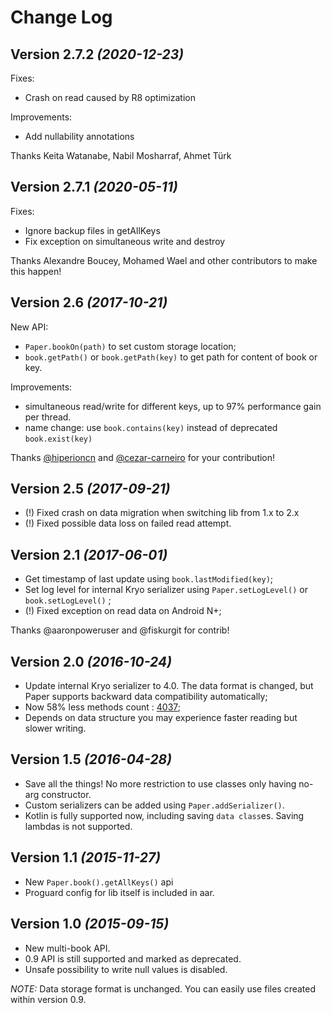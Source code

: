 Change Log
==========

Version 2.7.2 *(2020-12-23)*
----------------------------

Fixes:
* Crash on read caused by R8 optimization

Improvements:
* Add nullability annotations

Thanks Keita Watanabe, Nabil Mosharraf, Ahmet Türk

Version 2.7.1 *(2020-05-11)*
----------------------------

Fixes:
* Ignore backup files in getAllKeys
* Fix exception on simultaneous write and destroy

Thanks Alexandre Boucey, Mohamed Wael and other contributors to make this happen!


Version 2.6 *(2017-10-21)*
----------------------------

New API:
* `Paper.bookOn(path)` to set custom storage location;
* `book.getPath()` or `book.getPath(key)` to get path for content of book or key.
    
Improvements:
* simultaneous read/write for different keys, up to 97% performance gain per thread.
* name change: use `book.contains(key)` instead of deprecated `book.exist(key)`
    
Thanks [@hiperioncn](https://github.com/hiperioncn) and [@cezar-carneiro](https://github.com/cezar-carneiro) for your contribution!


Version 2.5 *(2017-09-21)*
----------------------------

* (!) Fixed crash on data migration when switching lib from 1.x to 2.x
* (!) Fixed possible data loss on failed read attempt. 

Version 2.1 *(2017-06-01)*
----------------------------

* Get timestamp of last update using `book.lastModified(key)`;
* Set log level for internal Kryo serializer using `Paper.setLogLevel()` or `book.setLogLevel()` ;
* (!) Fixed exception on read data on Android N+;


Thanks @aaronpoweruser and @fiskurgit for contrib!

Version 2.0 *(2016-10-24)*
----------------------------

* Update internal Kryo serializer to 4.0. The data format is changed, but Paper supports backward data compatibility automatically;
* Now 58% less methods count : [4037](http://www.methodscount.com/?lib=io.paperdb%3Apaperdb%3A2.0);
* Depends on data structure you may experience faster reading but slower writing.


Version 1.5 *(2016-04-28)*
----------------------------

 * Save all the things! No more restriction to use classes only having no-arg constructor.
 * Custom serializers can be added using `Paper.addSerializer()`.
 * Kotlin is fully supported now, including saving `data class`es. Saving lambdas is not supported.


Version 1.1 *(2015-11-27)*
----------------------------

 * New ```Paper.book().getAllKeys()``` api
 * Proguard config for lib itself is included in aar.


Version 1.0 *(2015-09-15)*
----------------------------

 * New multi-book API.
 * 0.9 API is still supported and marked as deprecated.
 * Unsafe possibility to write null values is disabled.

 *NOTE:* Data storage format is unchanged. You can easily use files created within version 0.9.
